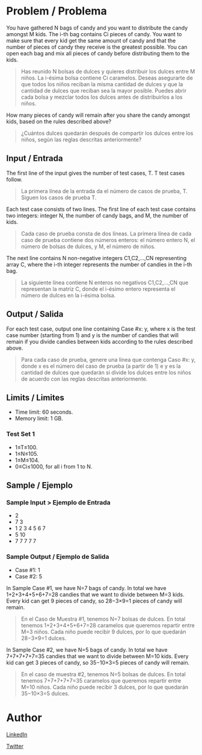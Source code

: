 # Problem / Problema
You have gathered N bags of candy and you want to distribute the candy amongst M kids. The i-th bag contains Ci pieces of candy. You want to make sure that every kid get the same amount of candy and that the number of pieces of candy they receive is the greatest possible. You can open each bag and mix all pieces of candy before distributing them to the kids.
> Has reunido N bolsas de dulces y quieres distribuir los dulces entre M niños. La i-ésima bolsa contiene Ci caramelos. Deseas asegurarte de que todos los niños reciban la misma cantidad de dulces y que la cantidad de dulces que reciban sea la mayor posible. Puedes abrir cada bolsa y mezclar todos los dulces antes de distribuirlos a los niños.

How many pieces of candy will remain after you share the candy amongst kids, based on the rules described above?
> ¿Cuántos dulces quedarán después de compartir los dulces entre los niños, según las reglas descritas anteriormente?

## Input / Entrada
The first line of the input gives the number of test cases, T. T test cases follow.
> La primera línea de la entrada da el número de casos de prueba, T. Siguen los casos de prueba T.

Each test case consists of two lines. The first line of each test case contains two integers: integer N, the number of candy bags, and M, the number of kids.
> Cada caso de prueba consta de dos líneas. La primera línea de cada caso de prueba contiene dos números enteros: el número entero N, el número de bolsas de dulces, y M, el número de niños.

The next line contains N non-negative integers C1,C2,…,CN representing array C, where the i-th integer represents the number of candies in the i-th bag.
> La siguiente línea contiene N enteros no negativos C1,C2,…,CN que representan la matriz C, donde el i-ésimo entero representa el número de dulces en la i-ésima bolsa.

## Output / Salida
For each test case, output one line containing Case #x: y, where x is the test case number (starting from 1) and y is the number of candies that will remain if you divide candies between kids according to the rules described above.
> Para cada caso de prueba, genere una línea que contenga Caso #x: y, donde x es el número del caso de prueba (a partir de 1) e y es la cantidad de dulces que quedarán si divide los dulces entre los niños de acuerdo con las reglas descritas anteriormente.

## Limits / Limites

* Time limit: 60 seconds.
* Memory limit: 1 GB.

### Test Set 1

* 1≤T≤100.
* 1≤N≤105.
* 1≤M≤104.
* 0≤Ci≤1000, for all i from 1 to N.

## Sample / Ejemplo

### Sample Input > Ejemplo de Entrada
* 2
* 7 3
* 1 2 3 4 5 6 7
* 5 10
* 7 7 7 7 7

### Sample Output / Ejemplo de Salida
* Case #1: 1
* Case #2: 5

In Sample Case #1, we have N=7 bags of candy. In total we have 1+2+3+4+5+6+7=28 candies that we want to divide between M=3 kids. Every kid can get 9 pieces of candy, so 28−3×9=1 pieces of candy will remain.
> En el Caso de Muestra #1, tenemos N=7 bolsas de dulces. En total tenemos 1+2+3+4+5+6+7=28 caramelos que queremos repartir entre M=3 niños. Cada niño puede recibir 9 dulces, por lo que quedarán 28−3×9=1 dulces.

In Sample Case #2, we have N=5 bags of candy. In total we have 7+7+7+7+7=35 candies that we want to divide between M=10 kids. Every kid can get 3 pieces of candy, so 35−10×3=5 pieces of candy will remain.
> En el caso de muestra #2, tenemos N=5 bolsas de dulces. En total tenemos 7+7+7+7+7=35 caramelos que queremos repartir entre M=10 niños. Cada niño puede recibir 3 dulces, por lo que quedarán 35−10×3=5 dulces.

# Author
[LinkedIn](https://www.linkedin.com/in/diegoezequielguillen)

[Twitter](https://twitter.com/DeGsoft)